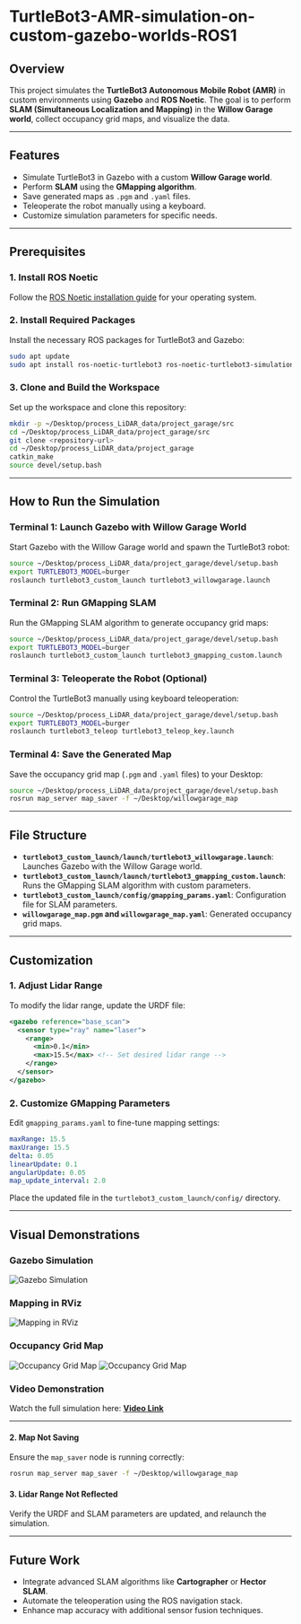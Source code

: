 # TurtleBot3-AMR-simulation-on-custom-gazebo-worlds-ROS1

## Overview

This project simulates the **TurtleBot3 Autonomous Mobile Robot (AMR)** in custom environments using **Gazebo** and **ROS Noetic**. The goal is to perform **SLAM (Simultaneous Localization and Mapping)** in the **Willow Garage world**, collect occupancy grid maps, and visualize the data.

---

## Features
- Simulate TurtleBot3 in Gazebo with a custom **Willow Garage world**.
- Perform **SLAM** using the **GMapping algorithm**.
- Save generated maps as `.pgm` and `.yaml` files.
- Teleoperate the robot manually using a keyboard.
- Customize simulation parameters for specific needs.

---

## Prerequisites

### 1. Install ROS Noetic
Follow the [ROS Noetic installation guide](http://wiki.ros.org/noetic/Installation) for your operating system.

### 2. Install Required Packages
Install the necessary ROS packages for TurtleBot3 and Gazebo:

```bash
sudo apt update
sudo apt install ros-noetic-turtlebot3 ros-noetic-turtlebot3-simulations ros-noetic-turtlebot3-navigation
```

### 3. Clone and Build the Workspace
Set up the workspace and clone this repository:

```bash
mkdir -p ~/Desktop/process_LiDAR_data/project_garage/src
cd ~/Desktop/process_LiDAR_data/project_garage/src
git clone <repository-url>
cd ~/Desktop/process_LiDAR_data/project_garage
catkin_make
source devel/setup.bash
```

---

## How to Run the Simulation

### Terminal 1: Launch Gazebo with Willow Garage World
Start Gazebo with the Willow Garage world and spawn the TurtleBot3 robot:

```bash
source ~/Desktop/process_LiDAR_data/project_garage/devel/setup.bash
export TURTLEBOT3_MODEL=burger
roslaunch turtlebot3_custom_launch turtlebot3_willowgarage.launch
```

### Terminal 2: Run GMapping SLAM
Run the GMapping SLAM algorithm to generate occupancy grid maps:

```bash
source ~/Desktop/process_LiDAR_data/project_garage/devel/setup.bash
export TURTLEBOT3_MODEL=burger
roslaunch turtlebot3_custom_launch turtlebot3_gmapping_custom.launch
```

### Terminal 3: Teleoperate the Robot (Optional)
Control the TurtleBot3 manually using keyboard teleoperation:

```bash
source ~/Desktop/process_LiDAR_data/project_garage/devel/setup.bash
export TURTLEBOT3_MODEL=burger
roslaunch turtlebot3_teleop turtlebot3_teleop_key.launch
```

### Terminal 4: Save the Generated Map
Save the occupancy grid map (`.pgm` and `.yaml` files) to your Desktop:

```bash
source ~/Desktop/process_LiDAR_data/project_garage/devel/setup.bash
rosrun map_server map_saver -f ~/Desktop/willowgarage_map
```

---

## File Structure

- **`turtlebot3_custom_launch/launch/turtlebot3_willowgarage.launch`**: Launches Gazebo with the Willow Garage world.
- **`turtlebot3_custom_launch/launch/turtlebot3_gmapping_custom.launch`**: Runs the GMapping SLAM algorithm with custom parameters.
- **`turtlebot3_custom_launch/config/gmapping_params.yaml`**: Configuration file for SLAM parameters.
- **`willowgarage_map.pgm` and `willowgarage_map.yaml`**: Generated occupancy grid maps.

---

## Customization

### 1. Adjust Lidar Range
To modify the lidar range, update the URDF file:

```xml
<gazebo reference="base_scan">
  <sensor type="ray" name="laser">
    <range>
      <min>0.1</min>
      <max>15.5</max> <!-- Set desired lidar range -->
    </range>
  </sensor>
</gazebo>
```

### 2. Customize GMapping Parameters
Edit `gmapping_params.yaml` to fine-tune mapping settings:

```yaml
maxRange: 15.5
maxUrange: 15.5
delta: 0.05
linearUpdate: 0.1
angularUpdate: 0.05
map_update_interval: 2.0
```

Place the updated file in the `turtlebot3_custom_launch/config/` directory.

---

## Visual Demonstrations

### Gazebo Simulation
![Gazebo Simulation](https://github.com/user-attachments/assets/04f53bf4-bb1e-451e-864e-7a87a6d81f0d)

### Mapping in RViz
![Mapping in RViz](https://github.com/user-attachments/assets/80c98d5c-02fc-4655-ae3a-dcfdd86ed93c)

### Occupancy Grid Map
![Occupancy Grid Map](https://github.com/belkacem-inelecer/TurtleBot3-AMR-simulation-on-custom-gazebo-worlds-ROS1/blob/main/project_garage/occluded_willowgarage_map.pgm)
![Occupancy Grid Map](https://github.com/user-attachments/assets/103d4272-6b33-4c98-8a23-4dcf288f5116)


### Video Demonstration
Watch the full simulation here: [**Video Link**](video/demo.mp4)

---


#### 2. Map Not Saving
Ensure the `map_saver` node is running correctly:

```bash
rosrun map_server map_saver -f ~/Desktop/willowgarage_map
```

#### 3. Lidar Range Not Reflected
Verify the URDF and SLAM parameters are updated, and relaunch the simulation.

---

## Future Work

- Integrate advanced SLAM algorithms like **Cartographer** or **Hector SLAM**.
- Automate the teleoperation using the ROS navigation stack.
- Enhance map accuracy with additional sensor fusion techniques.

